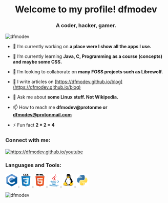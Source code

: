 <h1 align="center">Welcome to my profile! dfmodev</h1>
<h3 align="center">A coder, hacker, gamer.</h3>

<p align="left"> <img src="https://komarev.com/ghpvc/?username=dfmodev&label=Profile%20views&color=0e75b6&style=flat" alt="dfmodev" /> </p>

- 🔭 I’m currently working on **a place were I show all the apps I use.**

- 🌱 I’m currently learning **Java, C, Programming as a course (concepts) and maybe some CSS.**

- 👯 I’m looking to collaborate on **many FOSS projects such as Librewolf.**

- 📝 I write articles on [https://dfmodev.github.io/blog](https://dfmodev.github.io/blog)

- 💬 Ask me about **some Linux stuff. Not Wikipedia.**

- 📫 How to reach me **dfmodev@protonme or dfmodev@protonmail.com**

- ⚡ Fun fact **2 * 2 = 4**

<h3 align="left">Connect with me:</h3>
<p align="left">
<a href="https://www.youtube.com/c/https://dfmodev.github.io/youtube" target="blank"><img align="center" src="https://raw.githubusercontent.com/rahuldkjain/github-profile-readme-generator/master/src/images/icons/Social/youtube.svg" alt="https://dfmodev.github.io/youtube" height="30" width="40" /></a>
</p>

<h3 align="left">Languages and Tools:</h3>
<p align="left"> <a href="https://www.cprogramming.com/" target="_blank" rel="noreferrer"> <img src="https://raw.githubusercontent.com/devicons/devicon/master/icons/c/c-original.svg" alt="c" width="40" height="40"/> </a> <a href="https://www.w3schools.com/css/" target="_blank" rel="noreferrer"> <img src="https://raw.githubusercontent.com/devicons/devicon/master/icons/css3/css3-original-wordmark.svg" alt="css3" width="40" height="40"/> </a> <a href="https://www.w3.org/html/" target="_blank" rel="noreferrer"> <img src="https://raw.githubusercontent.com/devicons/devicon/master/icons/html5/html5-original-wordmark.svg" alt="html5" width="40" height="40"/> </a> <a href="https://www.java.com" target="_blank" rel="noreferrer"> <img src="https://raw.githubusercontent.com/devicons/devicon/master/icons/java/java-original.svg" alt="java" width="40" height="40"/> </a> <a href="https://www.linux.org/" target="_blank" rel="noreferrer"> <img src="https://raw.githubusercontent.com/devicons/devicon/master/icons/linux/linux-original.svg" alt="linux" width="40" height="40"/> </a> <a href="https://www.python.org" target="_blank" rel="noreferrer"> <img src="https://raw.githubusercontent.com/devicons/devicon/master/icons/python/python-original.svg" alt="python" width="40" height="40"/> </a> </p>

<p><img align="center" src="https://github-readme-streak-stats.herokuapp.com/?user=dfmodev&" alt="dfmodev" /></p>

